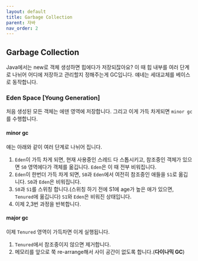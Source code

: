 ```yaml
---
layout: default
title: Garbage Collection
parent: 자바
nav_order: 2
---
```


## Garbage Collection
Java에서는 new로 객체 생성하면 힙에다가 저장되잖아요? 이 때 힙 내부를 여러 단계로 나뉘어 어디에 저장하고 관리할지 정해주는게 GC입니다. 얘네는 세대교체를 베이스로 동작합니다.

### Eden Space [Young Generation]
처음 생성된 모든 객체는 에덴 영역에 저장합니다. 그리고 이게 가득 차게되면 `minor gc`를 수행합니다.

#### minor gc
얘는 아래와 같이 여러 단계로 나뉘어 집니다.
1. `Eden`이 가득 차게 되면, 현재 사용중인 스레드 다 스톱시키고, 참조중인 객체가 있으면 `S0` 영역에다가 객체를 옮깁니다. `Eden`은 이 때 전부 비워집니다.
2. `Eden`이 한번더 가득 차게 되면, `S0`과 `Eden`에서 여전히 참조중인 애들을 `S1`로 옮깁니다.  `S0`과 `Eden`은 비워집니다.
3. `S0`과 `S1`를 스위칭 합니다.(스위칭 하기 전에 S1에 age가 높은 애가 있으면, `Tenured`에 옮깁니다)  `S1`와 `Eden`은 비워진 상태입니다.
4. 이제 2,3번 과정을 반복합니다.

#### major gc
이제 `Tenured` 영역이 가득차면 이게 실행됩니다.
1. `Tenured`에서 참조중이지 않으면 제거합니다.
2. 메모리를 앞으로 쭉 re-arrange해서 사이 공간이 없도록 합니다.(**다이나믹 GC**)